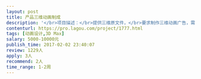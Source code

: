 ```yaml
---                
layout: post       
title: 产品三维动画制成           
description: '</br>项目描述：</br>提供三维原文件，</br>要求制作三维动画广告，需要提供创意是，时长30秒，</br>长期需求，大制内容类似以下链接：</br>http://v.youku.com/v_show/id_XODY0MDk1NzI4.html</br>'     
contenturl: https://pro.lagou.com/project/1777.html      
tags: [动画设计,3D Max]            
salary: 5000-10000元          
publish_time: 2017-02-02 23:40:07         
review: 1229人                   
apply: 3人                   
recommend: 2人                   
time_range: 1-2周              
---                 
```

